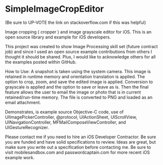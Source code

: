SimpleImageCropEditor
=====================

(Be sure to UP-VOTE the link on stackoverflow.com if this was helpful)

Image cropping ( cropper ) and image grayscale editor for iOS. This is an open source library and example for iOS developers. 

This project was created to show Image Processing skill set (future contract job) and since I used an open source example contributions from others I thought it should be shared. Plus, I would like to acknowledge others for all the examples posted within GitHub. 

How to Use: A snapshot is taken using the system camera. This image is retained in runtime memory and orientation translation is applied. The option to crop, zoom, and save the edited image is applied. Conversion to grayscale is applied and the option to save or leave as is. Then the final feature allows the user to email the image or photo that is in current retained/run-time memory. The file is converted to PNG and loaded as an email attachment. 

Demonstrates, is example source Objective-C code, use of UIImagePickerController, @protocol, UIActionSheet, UIScrollView, UINavigationController, MFMailComposeViewController, and UIGestureRecognizer. 

Please contact me if you need to hire an iOS Developer Contractor. Be sure you are funded and have solid specifications to review.  Ideas are great, but make sure you write out a specification before contacting me.  Be sure to visit mobilesandbox.com and passwordcaptain.com for more recent iOS example work.  
